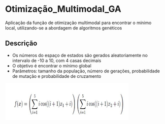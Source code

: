 # Otimização_Multimodal_GA
Aplicação da função de otimização multimodal para encontrar o mínimo local, utilizando-se a abordagem de algoritmos genéticos

## Descrição 

<ul>
  <li> Os números do espaço de estados são gerados aleatoriamente no intervalo de -10 a 10, com 4 casas decimais </li>
  <li> O objetivo é encontrar o mínimo global </li>
  <li> Parâmetros: tamanho da população, número de gerações, probabilidade de mutação e probabilidade de cruzamento </li>
</ul>

<div style="display: block; align: center; justify: center">
  <img height="120" width="400" src="img/equation.jpg">
</div>
